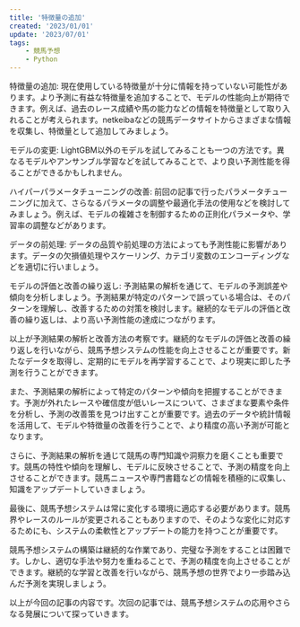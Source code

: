 ```yaml
---
title: '特徴量の追加'
created: '2023/01/01'
update: '2023/07/01'
tags: 
    - 競馬予想
    - Python
---
```



特徴量の追加: 現在使用している特徴量が十分に情報を持っていない可能性があります。より予測に有益な特徴量を追加することで、モデルの性能向上が期待できます。例えば、過去のレース成績や馬の能力などの情報を特徴量として取り入れることが考えられます。netkeibaなどの競馬データサイトからさまざまな情報を収集し、特徴量として追加してみましょう。

モデルの変更: LightGBM以外のモデルを試してみることも一つの方法です。異なるモデルやアンサンブル学習などを試してみることで、より良い予測性能を得ることができるかもしれません。

ハイパーパラメータチューニングの改善: 前回の記事で行ったパラメータチューニングに加えて、さらなるパラメータの調整や最適化手法の使用などを検討してみましょう。例えば、モデルの複雑さを制御するための正則化パラメータや、学習率の調整などがあります。

データの前処理: データの品質や前処理の方法によっても予測性能に影響があります。データの欠損値処理やスケーリング、カテゴリ変数のエンコーディングなどを適切に行いましょう。

モデルの評価と改善の繰り返し: 予測結果の解析を通じて、モデルの予測誤差や傾向を分析しましょう。予測結果が特定のパターンで誤っている場合は、そのパターンを理解し、改善するための対策を検討します。継続的なモデルの評価と改善の繰り返しは、より高い予測性能の達成につながります。

以上が予測結果の解析と改善方法の考察です。継続的なモデルの評価と改善の繰り返しを行いながら、競馬予想システムの性能を向上させることが重要です。新たなデータを取得し、定期的にモデルを再学習することで、より現実に即した予測を行うことができます。

また、予測結果の解析によって特定のパターンや傾向を把握することができます。予測が外れたレースや確信度が低いレースについて、さまざまな要素や条件を分析し、予測の改善策を見つけ出すことが重要です。過去のデータや統計情報を活用して、モデルや特徴量の改善を行うことで、より精度の高い予測が可能となります。

さらに、予測結果の解析を通じて競馬の専門知識や洞察力を磨くことも重要です。競馬の特性や傾向を理解し、モデルに反映させることで、予測の精度を向上させることができます。競馬ニュースや専門書籍などの情報を積極的に収集し、知識をアップデートしていきましょう。

最後に、競馬予想システムは常に変化する環境に適応する必要があります。競馬界やレースのルールが変更されることもありますので、そのような変化に対応するためにも、システムの柔軟性とアップデートの能力を持つことが重要です。

競馬予想システムの構築は継続的な作業であり、完璧な予測をすることは困難です。しかし、適切な手法や努力を重ねることで、予測の精度を向上させることができます。継続的な学習と改善を行いながら、競馬予想の世界でより一歩踏み込んだ予測を実現しましょう。

以上が今回の記事の内容です。次回の記事では、競馬予想システムの応用やさらなる発展について探っていきます。

